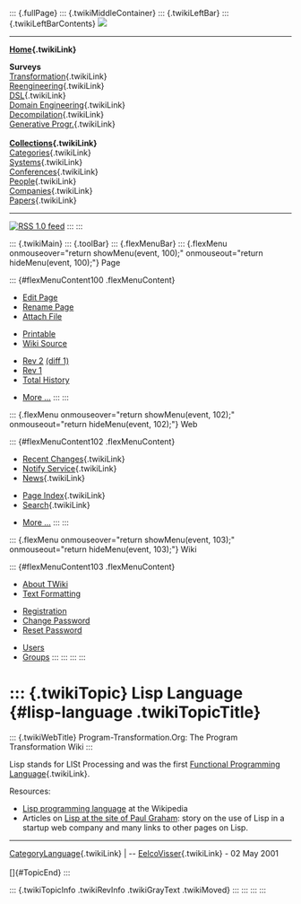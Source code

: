 ::: {.fullPage}
::: {.twikiMiddleContainer}
::: {.twikiLeftBar}
::: {.twikiLeftBarContents}
![](../pub/transformation.gif)

------------------------------------------------------------------------

**[Home](WebHome){.twikiLink}**

**Surveys**\
[Transformation](ProgramTransformation){.twikiLink}\
[Reengineering](ReengineeringWiki){.twikiLink}\
[DSL](DomainSpecificLanguages){.twikiLink}\
[Domain Engineering](DomainEngineering){.twikiLink}\
[Decompilation](DeCompilation){.twikiLink}\
[Generative Progr.](GenerativeProgrammingWiki){.twikiLink}\
\
**[Collections](CategoryCollection){.twikiLink}**\
[Categories](CategoryCategory){.twikiLink}\
[Systems](TransformationSystems){.twikiLink}\
[Conferences](TransformationConferences){.twikiLink}\
[People](TransformationPeople){.twikiLink}\
[Companies](TransformationCompanies){.twikiLink}\
[Papers](CategoryPaper){.twikiLink}

------------------------------------------------------------------------

[![](../pub/rss.gif "RSS 1.0 feed")](WebRss@skin=rss)
:::
:::

::: {.twikiMain}
::: {.toolBar}
::: {.flexMenuBar}
::: {.flexMenu onmouseover="return showMenu(event, 100);" onmouseout="return hideMenu(event, 100);"}
Page

::: {#flexMenuContent100 .flexMenuContent}
-   [Edit
    Page](http://www.program-transformation.org/edit/Transform/LispLanguage?t=1536826513)
-   [Rename
    Page](http://www.program-transformation.org/rename/Transform/LispLanguage)
-   [Attach
    File](http://www.program-transformation.org/attach/Transform/LispLanguage)

<!-- -->

-   [Printable](http://www.program-transformation.org/view/Transform/LispLanguage?skin=print.pattern)
-   [Wiki
    Source](http://www.program-transformation.org/view/Transform/LispLanguage?skin=text&raw=on&contenttype=text/plain)

<!-- -->

-   [Rev
    2](http://www.program-transformation.org/view/Transform/LispLanguage?rev=1.2)
    [(diff 1)](http://www.program-transformation.org/rdiff/Transform/LispLanguage?rev1=1.2&rev2=1.1)
-   [Rev
    1](http://www.program-transformation.org/view/Transform/LispLanguage?rev=1.1)
-   [Total
    History](http://www.program-transformation.org/rdiff/Transform/LispLanguage)

<!-- -->

-   [More
    \...](http://www.program-transformation.org/oops/Transform/LispLanguage?template=oopsmore&param1=1.2&param2=1.2)
:::
:::

::: {.flexMenu onmouseover="return showMenu(event, 102);" onmouseout="return hideMenu(event, 102);"}
Web

::: {#flexMenuContent102 .flexMenuContent}
-   [Recent Changes](WebChanges){.twikiLink}
-   [Notify Service](WebNotify){.twikiLink}
-   [News](WebNews){.twikiLink}

<!-- -->

-   [Page Index](WebIndex){.twikiLink}
-   [Search](WebSearch){.twikiLink}

<!-- -->

-   [More
    \...](http://www.program-transformation.org/oops/Transform/LispLanguage?template=oopsmore&param1=1.2&param2=1.2)
:::
:::

::: {.flexMenu onmouseover="return showMenu(event, 103);" onmouseout="return hideMenu(event, 103);"}
Wiki

::: {#flexMenuContent103 .flexMenuContent}
-   [About
    TWiki](http://www.program-transformation.org/view/TWiki/WebHome)
-   [Text
    Formatting](http://www.program-transformation.org/view/TWiki/TextFormattingRules)

<!-- -->

-   [Registration](http://www.program-transformation.org/view/TWiki/TWikiRegistration)
-   [Change
    Password](http://www.program-transformation.org/view/TWiki/ChangePassword)
-   [Reset
    Password](http://www.program-transformation.org/view/TWiki/ResetPassword)

<!-- -->

-   [Users](http://www.program-transformation.org/view/Main/TWikiUsers)
-   [Groups](http://www.program-transformation.org/view/Main/TWikiGroups)
:::
:::
:::
:::

::: {.twikiTopic}
Lisp Language {#lisp-language .twikiTopicTitle}
=============

::: {.twikiWebTitle}
Program-Transformation.Org: The Program Transformation Wiki
:::

Lisp stands for LISt Processing and was the first [Functional
Programming Language](FunctionalProgrammingLanguage){.twikiLink}.

Resources:

-   [Lisp programming
    language](http://www.wikipedia.org/wiki/Lisp_programming_language)
    at the Wikipedia
-   Articles on [Lisp at the site of Paul
    Graham](http://www.paulgraham.com/lisp.html): story on the use of
    Lisp in a startup web company and many links to other pages on Lisp.

------------------------------------------------------------------------

[CategoryLanguage](CategoryLanguage){.twikiLink} \| \--
[EelcoVisser](../Main/EelcoVisser){.twikiLink} - 02 May 2001\
\
[]{#TopicEnd}
:::

::: {.twikiTopicInfo .twikiRevInfo .twikiGrayText .twikiMoved}
:::
:::
:::
:::
